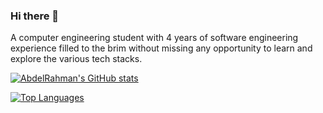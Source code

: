 ### Hi there 👋
A computer engineering student with 4 years of software engineering experience filled to the brim without missing any opportunity to learn and explore the various tech stacks.

[![AbdelRahman's GitHub stats](https://github-readme-stats.vercel.app/api?username=ad3ldev&show_icons=true&count_private=true)](https://github.com/anuraghazra/github-readme-stats)

[![Top Languages](https://github-readme-stats.vercel.app/api/top-langs/?username=ad3ldev&langs_count=6&layout=compact&exclude_repo=AndroidNanodegree,CSE352-PatternRecognition)](https://github.com/anuraghazra/github-readme-stats)

<!--
**ad3ldev/ad3ldev** is a ✨ _special_ ✨ repository because its `README.md` (this file) appears on your GitHub profile.

Here are some ideas to get you started:

- 🔭 I’m currently working on ...
- 🌱 I’m currently learning ...
- 👯 I’m looking to collaborate on ...
- 🤔 I’m looking for help with ...
- 💬 Ask me about ...
- 📫 How to reach me: ...
- 😄 Pronouns: ...
- ⚡ Fun fact: ...
-->
